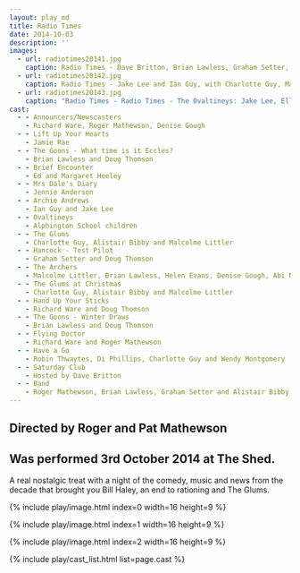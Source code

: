 ```yaml
---
layout: play_md
title: Radio Times
date: 2014-10-03
description: ''
images:
  - url: radiotimes20141.jpg
    caption: Radio Times - Dave Britton, Brian Lawless, Graham Setter, Alistair Bibby and Roger Mathewson
  - url: radiotimes20142.jpg
    caption: Radio Times - Jake Lee and Ian Guy, with Charlotte Guy, Malcolme Littler, Doug Thomson, Richard Ware, Phoebe Guy and Roger Mathewson
  - url: radiotimes20143.jpg
    caption: "Radio Times - Radio Times - The Ovaltineys: Jake Lee, Ella James, Bronwen Stuart, Abi Norton, Ellie Carver and Leo Harding"
cast:
  - - Announcers/Newscasters
    - Richard Ware, Roger Mathewson, Denise Gough
  - - Lift Up Your Hearts
    - Jamie Rae
  - - The Goons - What time is it Eccles?
    - Brian Lawless and Doug Thomson
  - - Brief Encounter
    - Ed and Margaret Heeley
  - - Mrs Dale's Diary
    - Jennie Anderson
  - - Archie Andrews
    - Ian Guy and Jake Lee
  - - Ovaltineys
    - Alphington School children
  - - The Glums
    - Charlotte Guy, Alistair Bibby and Malcolme Littler
  - - Hancock - Test Pilot
    - Graham Setter and Doug Thomson
  - - The Archers
    - Malcolme Littler, Brian Lawless, Helen Evans, Denise Gough, Abi Norton, Tara Studholme-Lyons, Doug Thomson, Kieran Ferris and Ian Guy
  - - The Glums at Christmas
    - Charlotte Guy, Alistair Bibby and Malcolme Littler
  - - Hand Up Your Sticks
    - Richard Ware and Doug Thomson
  - - The Goons - Winter Draws
    - Brian Lawless and Doug Thomson
  - - Flying Doctor
    - Richard Ware and Roger Mathewson
  - - Have a Go
    - Robin Thwaytes, Di Phillips, Charlotte Guy and Wendy Montgomery
  - - Saturday Club
    - Hosted by Dave Britton
  - - Band
    - Roger Mathewson, Brian Lawless, Graham Setter and Alistair Bibby
---
```


## Directed by Roger and Pat Mathewson

## Was performed 3rd October 2014 at The Shed.

A real nostalgic treat with a night of the comedy, music and news from the decade that brought you Bill Haley, an end to rationing and The Glums.

{% include play/image.html index=0 width=16 height=9 %}

{% include play/image.html index=1 width=16 height=9 %}

{% include play/image.html index=2 width=16 height=9 %}

{% include play/cast_list.html list=page.cast %}
